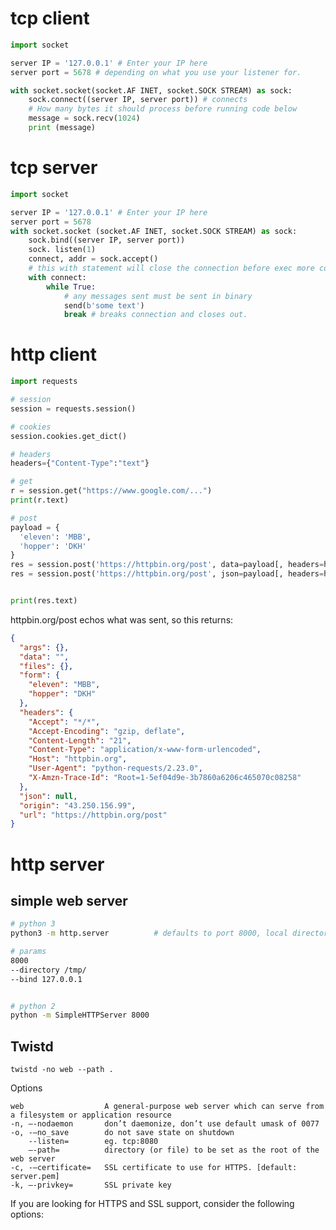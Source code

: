 
# tcp client

```python
import socket

server IP = '127.0.0.1' # Enter your IP here
server port = 5678 # depending on what you use your listener for.

with socket.socket(socket.AF INET, socket.SOCK STREAM) as sock:
    sock.connect((server IP, server port)) # connects
    # How many bytes it should process before running code below
    message = sock.recv(1024)
    print (message)

```


# tcp server

```python
import socket

server IP = '127.0.0.1' # Enter your IP here
server port = 5678
with socket.socket (socket.AF INET, socket.SOCK STREAM) as sock:
    sock.bind((server IP, server port))
    sock. listen(1)
    connect, addr = sock.accept()
    # this with statement will close the connection before exec more code.
    with connect:
        while True:
            # any messages sent must be sent in binary
            send(b'some text')
            break # breaks connection and closes out.

```





# http client

```python
import requests

# session
session = requests.session()

# cookies
session.cookies.get_dict()

# headers
headers={"Content-Type":"text"}

# get
r = session.get("https://www.google.com/...")
print(r.text)

# post
payload = {
  'eleven': 'MBB',
  'hopper': 'DKH'
}
res = session.post('https://httpbin.org/post', data=payload[, headers=headers])
res = session.post('https://httpbin.org/post', json=payload[, headers=headers])


print(res.text)
```



httpbin.org/post echos what was sent, so this returns:

```json
{
  "args": {},
  "data": "",
  "files": {},
  "form": {
    "eleven": "MBB",
    "hopper": "DKH"
  },
  "headers": {
    "Accept": "*/*",
    "Accept-Encoding": "gzip, deflate",
    "Content-Length": "21",
    "Content-Type": "application/x-www-form-urlencoded",
    "Host": "httpbin.org",
    "User-Agent": "python-requests/2.23.0",
    "X-Amzn-Trace-Id": "Root=1-5ef04d9e-3b7860a6206c465070c08258"
  },
  "json": null,
  "origin": "43.250.156.99",
  "url": "https://httpbin.org/post"
}
```





# http server

## simple web server

```bash
# python 3
python3 -m http.server          # defaults to port 8000, local directory

# params
8000
--directory /tmp/
--bind 127.0.0.1


# python 2
python -m SimpleHTTPServer 8000

```




## Twistd

    twistd -no web --path .


Options

    web                  A general-purpose web server which can serve from a filesystem or application resource
    -n, –-nodaemon       don’t daemonize, don’t use default umask of 0077
    -o, -–no_save        do not save state on shutdown
        --listen=        eg. tcp:8080
        –-path=          directory (or file) to be set as the root of the web server
    -c, -–certificate=   SSL certificate to use for HTTPS. [default: server.pem]
    -k, –-privkey=       SSL private key



If you are looking for HTTPS and SSL support, consider the following options:



